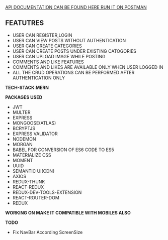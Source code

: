 [API DOCUMENTATION CAN BE FOUND HERE RUN IT ON POSTMAN](https://documenter.getpostman.com/view/11110002/TVK8c1Jq)




## FEATUTRES


 - USER CAN REGISTER,LOGIN
 - USER CAN VIEW POSTS WITHOUT AUTHENTICATION
 - USER CAN CREATE CATEGORIES
 - USER CAN CREATE POSTS UNDER EXISTING CATOGORIES
 - USER CAN UPLOAD IMAGE WHILE POSTING
 - COMMENTS AND LIKE FEATURES
 - COMMENTS AND LIKES ARE AVAILABLE ONLY WHEN USER LOGGED IN
 - ALL THE CRUD OPERATIONS CAN BE PERFORMED AFTER AUTHENTICATION ONLY



**TECH-STACK**:**MERN**



**PACKAGES USED**
 - JWT
 - MULTER
 - EXPRESS
 - MONGOOSE(ATLAS)
 - BCRYPTJS
 - EXPRESS VALIDATOR
 - NODEMON
 - MORGAN
 - BABEL FOR CONVERSION OF ES6 CODE TO ES5
 - MATERIALIZE CSS
 - MOMENT
 - UUID
 - SEMANTIC UI(CDN)
 - AXIOS
 - REDUX-THUNK
 - REACT-REDUX
 - REDUX-DEV-TOOLS-EXTENSION
 - REACT-ROUTER-DOM
 - REDUX


**WORKING ON MAKE IT COMPATIBLE WITH MOBILES ALSO**

**TODO**

 - Fix NavBar According ScreenSize
